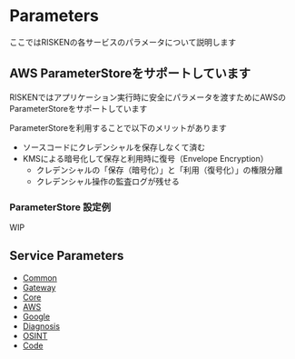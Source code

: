 # Parameters

ここではRISKENの各サービスのパラメータについて説明します

## AWS ParameterStoreをサポートしています

RISKENではアプリケーション実行時に安全にパラメータを渡すためにAWSのParameterStoreをサポートしています

ParameterStoreを利用することで以下のメリットがあります

- ソースコードにクレデンシャルを保存しなくて済む
- KMSによる暗号化して保存と利用時に復号（Envelope Encryption）
    - クレデンシャルの「保存（暗号化）」と「利用（復号化）」の権限分離
    - クレデンシャル操作の監査ログが残せる

### ParameterStore 設定例

WIP

## Service Parameters

- [Common](/admin/param_common/)
- [Gateway](/admin/param_gateway/)
- [Core](/admin/param_core/)
- [AWS](/admin/param_aws/)
- [Google](/admin/param_google/)
- [Diagnosis](/admin/param_diagnosis/)
- [OSINT](/admin/param_osint/)
- [Code](/admin/param_code/)
